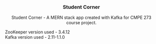 <!-- PROJECT LOGO -->
<br />
<div align="center">
  <h3 align="center">Student Corner</h3>
  <p align="center">
    Student Corner - A MERN stack app created with Kafka for CMPE 273 course project.    
  </p>
  
  
 
</div>
<div>
 ZooKeeper version used - 3.4.12
 <br />
 Kafka version used - 2.11-1.1.0
</div>

